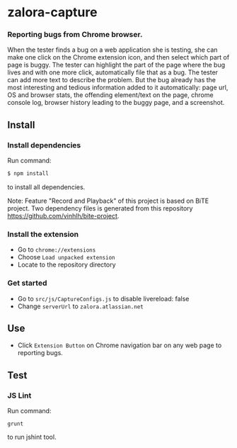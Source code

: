 # zalora-capture

### Reporting bugs from Chrome browser.

When the tester finds a bug on a web application she is testing, she can make one click on the Chrome extension icon, and then select which part of page is buggy. The tester can highlight the part of the page where the bug lives and with one more click, automatically file that as a bug. The tester can add more text to describe the problem. But the bug already has the most interesting and tedious information added to it automatically: page url, OS and browser stats, the offending element/text on the page, chrome console log, browser history leading to the buggy page, and a screenshot. 

## Install
### Install dependencies
Run command:
```sh
$ npm install
``` 
to install all dependencies.

Note: Feature "Record and Playback" of this project is based on BiTE project.
Two dependency files is generated from this repository https://github.com/vinhlh/bite-project.

### Install the extension

- Go to `chrome://extensions`
- Choose `Load unpacked extension`
- Locate to the repository directory

### Get started
- Go to `src/js/CaptureConfigs.js` to disable livereload: false
- Change `serverUrl` to `zalora.atlassian.net`

## Use

- Click `Extension Button` on Chrome navigation bar on any web page to reporting bugs.

## Test
### JS Lint
Run command:
``` 
grunt
```

to run jshint tool.

